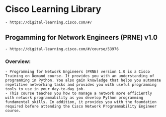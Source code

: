 # Cisco Learning Library
    - https://digital-learning.cisco.com/#/
## Progamming for Network Engineers (PRNE) v1.0
    - https://digital-learning.cisco.com/#/course/53976
### Overview:
    - Programming for Network Engineers (PRNE) version 1.0 is a Cisco Training on Demand course. It provides you with an understanding of programming in Python. You also gain knowledge that helps you automate repetitive networking tasks and provides you with useful programming tools to use in your day-to-day job. 
    - This course teaches you how to manage a network more efficiently with network programmability as you develop Python programming fundamental skills. In addition, it provides you with the foundation required before attending the Cisco Network Programmability Engineer course. 